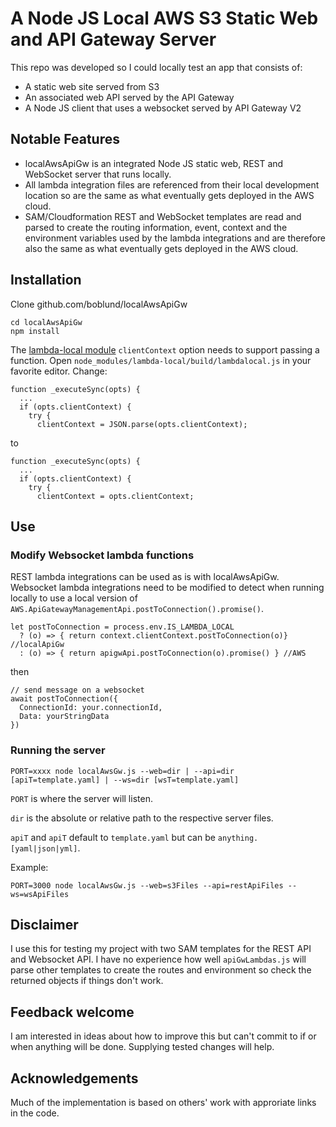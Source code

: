 # A Node JS Local AWS S3 Static Web and API Gateway Server

This repo was developed so I could locally test an app that consists of:
- A static web site served from S3
- An associated web API served by the API Gateway
- A Node JS client that uses a websocket served by API Gateway V2

## Notable Features

- localAwsApiGw is an integrated Node JS static web, REST and WebSocket server that runs locally.
- All lambda integration files are referenced from their local development location so are the same as what eventually gets deployed in the AWS cloud.
- SAM/Cloudformation REST and WebSocket templates are read and parsed to create the routing information, event, context and the environment variables used by the lambda integrations and are therefore also the same as what eventually gets deployed in the AWS cloud.

## Installation

Clone github.com/boblund/localAwsApiGw

```
cd localAwsApiGw
npm install
```

The [lambda-local module](https://www.npmjs.com/package/lambda-local) ```clientContext``` option needs to support passing a function.
Open ```node_modules/lambda-local/build/lambdalocal.js``` in your favorite editor. Change:

```
function _executeSync(opts) {
  ...
  if (opts.clientContext) {
    try {
      clientContext = JSON.parse(opts.clientContext);
```

to

```
function _executeSync(opts) {
  ...
  if (opts.clientContext) {
    try {
      clientContext = opts.clientContext;
```

## Use

### Modify Websocket lambda functions

REST lambda integrations can be used as is with localAwsApiGw. Websocket lambda integrations need to be modified to detect when running locally to use a local version of
```AWS.ApiGatewayManagementApi.postToConnection().promise()```.

```
let postToConnection = process.env.IS_LAMBDA_LOCAL
  ? (o) => { return context.clientContext.postToConnection(o)} //localApiGw
  : (o) => { return apigwApi.postToConnection(o).promise() } //AWS
```

then

```
// send message on a websocket
await postToConnection({
  ConnectionId: your.connectionId,
  Data: yourStringData
})
```

### Running the server

```PORT=xxxx node localAwsGw.js --web=dir | --api=dir [apiT=template.yaml] | --ws=dir [wsT=template.yaml]```

```PORT``` is where the server will listen.

```dir``` is the absolute or relative path to the respective server files.

```apiT``` and ```apiT``` default to ```template.yaml``` but can be ```anything.[yaml|json|yml]```.

Example:

```
PORT=3000 node localAwsGw.js --web=s3Files --api=restApiFiles --ws=wsApiFiles
```

## Disclaimer

I use this for testing my project with two SAM templates for the REST API and Websocket API. I have no experience how well ```apiGwLambdas.js``` will parse other templates to create the routes and environment so check the returned objects if things don't work.

## Feedback welcome

I am interested in ideas about how to improve this but can't commit to if or when anything will be done. Supplying tested changes will help.

## Acknowledgements

Much of the implementation is based on others' work with approriate links in the code.
